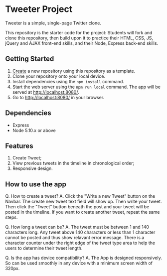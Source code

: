 # Tweeter Project

Tweeter is a simple, single-page Twitter clone.

This repository is the starter code for the project: Students will fork and clone this repository, then build upon it to practice their HTML, CSS, JS, jQuery and AJAX front-end skills, and their Node, Express back-end skills.

## Getting Started

1. [Create](https://docs.github.com/en/repositories/creating-and-managing-repositories/creating-a-repository-from-a-template) a new repository using this repository as a template.
2. Clone your repository onto your local device.
3. Install dependencies using the `npm install` command.
3. Start the web server using the `npm run local` command. The app will be served at <http://localhost:8080/>.
4. Go to <http://localhost:8080/> in your browser.

## Dependencies

- Express
- Node 5.10.x or above

## Features
1. Create Tweet;
2. View previous tweets in the timeline in chronological order;
3. Responsive design.

## How to use the app
Q. How to create a tweet?
A. Click the "Write a new Tweet" button on the Navbar. The create new tweet text field will show up. Then write your tweet. Then click the "Tweet" button beneath the post and your tweet will be posted in the timeline. If you want to create another tweet, repeat the same steps.

Q. How long a tweet can be?
A. The tweet must be between 1 and 140 characters long. Any tweet above 140 characters or less than 1 character cannot be posted and thus show relavant error message. There is a character counter under the right edge of the tweet type area to help the users to determine their tweet length.

Q. Is the app has device compatibility?
A. The App is designed responsively. So can be used smoothly in any device with a minimum screen width of 320px.